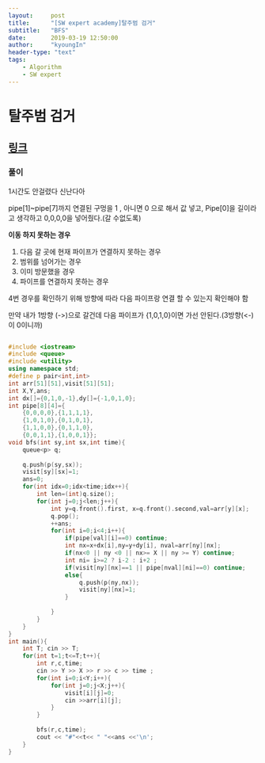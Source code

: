 ```yaml
---
layout:     post
title:      "[SW expert academy]탈주범 검거"
subtitle:   "BFS"
date:       2019-03-19 12:50:00
author:     "kyoungIn"
header-type: "text"
tags:
    - Algorithm
    - SW expert
---
```

# 탈주범 검거

## [링크](https://swexpertacademy.com/main/talk/solvingClub/problemView.do?solveclubId=AV6kld8aisgDFASb&contestProbId=AV5PpLlKAQ4DFAUq&probBoxId=AV732SG66sEDFAW7&type=PROBLEM&problemBoxTitle=%EC%82%BC%EC%84%B1+%EC%8B%A0%EC%9E%85+%EB%AA%A8%EC%9D%98+sw+%EC%97%AD%EB%9F%89%ED%85%8C%EC%8A%A4%ED%8A%B8+%EB%AC%B8%EC%A0%9C%EB%AA%A8%EC%9D%8C&problemBoxCnt=10)

### 풀이 

1시간도 안걸렸다 신난다아

pipe[1]~pipe[7]까지 연결된 구멍을 1 , 아니면 0 으로 해서 값 넣고, Pipe[0]을 길이라고 생각하고 0,0,0,0을 넣어줬다.(갈 수없도록)

**이동 하지 못하는 경우**

1. 다음 갈 곳에 현재 파이프가 연결하지 못하는 경우
2. 범위를 넘어가는 경우
3. 이미 방문했을 경우
4. 파이프를 연결하지 못하는 경우

4번 경우를 확인하기 위해  방향에 따라 다음 파이프랑 연결 할 수 있는지 확인해야 함

만약 내가 1방향 (->)으로 갈건데 다음 파이프가 {1,0,1,0}이면 가선 안된다.(3방향(<-)이 0이니까)

```cpp

#include <iostream>
#include <queue>
#include <utility>
using namespace std;
#define p pair<int,int>
int arr[51][51],visit[51][51];
int X,Y,ans;
int dx[]={0,1,0,-1},dy[]={-1,0,1,0};
int pipe[8][4]={
    {0,0,0,0},{1,1,1,1},
    {1,0,1,0},{0,1,0,1},
    {1,1,0,0},{0,1,1,0},
    {0,0,1,1},{1,0,0,1}};
void bfs(int sy,int sx,int time){
    queue<p> q;
    
    q.push(p(sy,sx));
    visit[sy][sx]=1;
    ans=0;
    for(int idx=0;idx<time;idx++){
        int len=(int)q.size();
        for(int j=0;j<len;j++){
            int y=q.front().first, x=q.front().second,val=arr[y][x];
            q.pop();
            ++ans;
            for(int i=0;i<4;i++){
                if(pipe[val][i]==0) continue;
                int nx=x+dx[i],ny=y+dy[i], nval=arr[ny][nx];
              	if(nx<0 || ny <0 || nx>= X || ny >= Y) continue;
                int ni= i>=2 ? i-2 : i+2 ;	
                if(visit[ny][nx]==1 || pipe[nval][ni]==0) continue;
                else{
                    q.push(p(ny,nx));
                    visit[ny][nx]=1;
                }
                
            }
        }
    }
}
int main(){
    int T; cin >> T;
    for(int t=1;t<=T;t++){
        int r,c,time;
        cin >> Y >> X >> r >> c >> time ;
        for(int i=0;i<Y;i++){
            for(int j=0;j<X;j++){
                visit[i][j]=0;
                cin >>arr[i][j];
            }
        }
        
        bfs(r,c,time);
        cout << "#"<<t<< " "<<ans <<'\n';
    }
}

```


